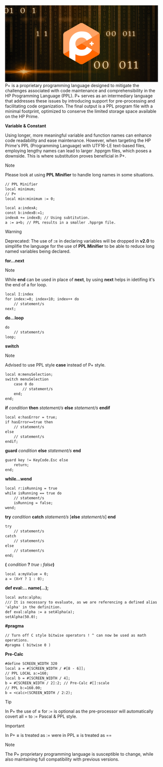 ![Social Preview](https://raw.githubusercontent.com/Insoft-UK/PrimePlus/main/assets/social-preview.png)
P+ is a proprietary programming language designed to mitigate the challenges associated with code maintenance and comprehensibility in the HP Programming Language (PPL). P+ serves as an intermediary language that addresses these issues by introducing support for pre-processing and facilitating code organization. The final output is a PPL program file with a minimal footprint, optimized to conserve the limited storage space available on the HP Prime.

**Variable & Constant**

Using longer, more meaningful variable and function names can enhance code readability and ease maintenance. However, when targeting the HP Prime's PPL (Programming Language) with UTF16-LE text-based files, employing lengthy names can lead to larger .hpprgm files, which poses a downside. This is where substitution proves beneficial in P+.

> [!NOTE]
Please look at using **PPL Minifier** to handle long names in some situations.
```
// PPL Minifier
local minimum;
// P+
local min:minimum := 0;
```

```
local a:indexA;
const b:indexB:=1;
indexA += indexB; // Using subtitution.
a := a+b; // PPL results in a smaller .hpprgm file.
```
> [!WARNING]
Deprecated: The use of **:=** in declaring variables will be dropped in **v2.0** to simplifie the language for the use of **PPL Minifier** to be able to reduce long named variables being declared.



**for...next**
> [!NOTE]
While **end** can be used in place of **next**, by using **next** helps in idetifing it's the end of a for loop.
```
local I:index
for index:=0; index<10; index++ do
    // statement/s
next;
```


**do...loop**
```
do
    // statement/s
loop;
```


**switch**
> [!NOTE]
Advised to use PPL style **case** instead of P+ style.
```
local m:menuSelection;
switch menuSelection
    case 0 do
        // statement/s
    end;
end;
```



**if** _condition_ **then** _statement/s_ **else** _statement/s_ **endif**
```
local e:hasError = true;
if hasError==true then
    // statement/s
else
    // statement/s
endif;
```


**guard** _condition_ **else** _statement/s_ **end**
```
guard key != KeyCode.Esc else
    return;
end;
```


**while...wend**
```
local r:isRunning = true
while isRunning == true do
    // statement/s
    isRunning = false;
wend;
```


**try** _condition_ **catch** _statement/s_ [**else** _statement/s_] **end**
```
try
    // statement/s
catch
    // statement/s
else
    // statement/s
end;
```


**(** _condition_ **?** _true_ **:** _false_**)**
```
local a:myValue = 0;
a = (X>Y ? 1 : 0);
```


**def eval:... name(...);**
```
local auto:alpha;
/// It is necessary to evaluate, as we are referencing a defined alias 'alpha' in the definition.
def eval:alpha := a setAlpha(a);
setAlpha(50.0);
```


**#pragma**
```
// Turn off C style bitwise operators ! ^ can now be used as math operations.
#pragma ( bitwise 0 )
```


**Pre-Calc**
```
#define SCREEN_WIDTH 320
local a = #[SCREEN_WIDTH / #[8 - 6]];
// PPL LOCAL a:=160;
local b = #[SCREEN_WIDTH / 4];
b = #[SCREEN_WIDTH / 2]:2; // Pre-Calc #[]:scale
// PPL b:=160.00;
b = <calc>(SCREEN_WIDTH / 2:2);
```



> [!TIP]
In P+ the use of **=** for := is optional as the pre-processor will automatically covert all = to := Pascal & PPL style.

> [!IMPORTANT]
In P+ **=** is treated as := were in PPL **=** is treated as ==

>[!NOTE]
The P+ proprietary programming language is susceptible to change, while also maintaining full compatibility with previous versions.

